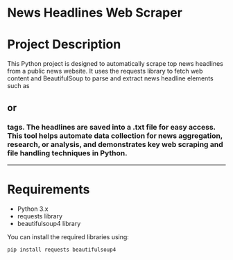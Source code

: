 #  News Headlines Web Scraper

# Project Description

This Python project is designed to automatically scrape top news headlines from a public news website. It uses the requests library to fetch web content and BeautifulSoup to parse and extract news headline elements such as <h2> or <h3> tags. The headlines are saved into a .txt file for easy access. This tool helps automate data collection for news aggregation, research, or analysis, and demonstrates key web scraping and file handling techniques in Python.

---

# Requirements

- Python 3.x
- requests library
- beautifulsoup4 library

You can install the required libraries using:

```bash
pip install requests beautifulsoup4
